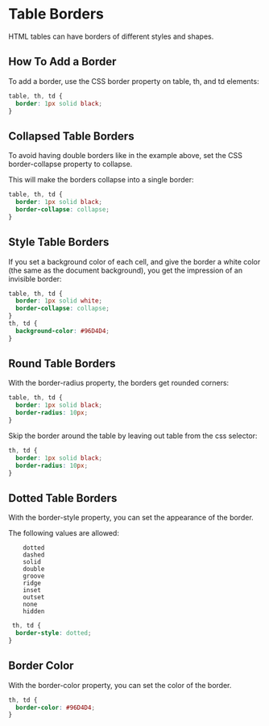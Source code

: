 # Table Borders

HTML tables can have borders of different styles and shapes.

## How To Add a Border
To add a border, use the CSS border property on table, th, and td elements:

```css
table, th, td {
  border: 1px solid black;
}
```

## Collapsed Table Borders
To avoid having double borders like in the example above, set the CSS border-collapse property to collapse.

This will make the borders collapse into a single border:
```css
table, th, td {
  border: 1px solid black;
  border-collapse: collapse;
}
```

## Style Table Borders
If you set a background color of each cell, and give the border a white color (the same as the document background), you get the impression of an invisible border:

```css
table, th, td {
  border: 1px solid white;
  border-collapse: collapse;
}
th, td {
  background-color: #96D4D4;
}
```

## Round Table Borders
With the border-radius property, the borders get rounded corners:

```css
table, th, td {
  border: 1px solid black;
  border-radius: 10px;
}
```

Skip the border around the table by leaving out table from the css selector:
```css
th, td {
  border: 1px solid black;
  border-radius: 10px;
}
```

## Dotted Table Borders
With the border-style property, you can set the appearance of the border.

The following values are allowed:

```
    dotted     
    dashed     
    solid     
    double     
    groove     
    ridge     
    inset     
    outset     
    none     
    hidden
```

```css
 th, td {
  border-style: dotted;
}
```

## Border Color
With the border-color property, you can set the color of the border.
```css
th, td {
  border-color: #96D4D4;
}
```

